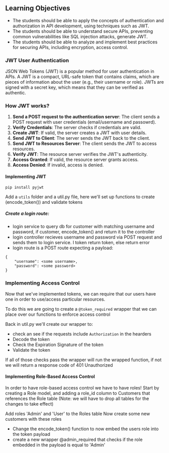 ## Learning Objectives

- The students should be able to apply the concepts of authentication and authorization in API development, using techniques such as JWT.
- The students should be able to understand  secure APIs, preventing common vulnerabilities like SQL injection attacks, generate JWT.
- The students should be able to analyze and implement best practices for securing APIs, including encryption, access control.

### **JWT User Authentication**

JSON Web Tokens (JWT) is a popular method for user authentication in APIs. A JWT is a compact, URL-safe token that contains claims, which are pieces of information about the user (e.g., their username or role). JWTs are signed with a secret key, which means that they can be verified as authentic.

### How JWT works?

1. **Send a POST request to the authentication server**: The client sends a POST request with user credentials (email/username and passowrd).
2. **Verify Credentials**: The server checks if credentials are valid.
3. **Create JWT**: If valid, the server creates a JWT with user details.
4. **Send JWT to Client**: The server sends the JWT back to the client.
5. **Send JWT to Resources Server**: The client sends the JWT to access resources.
6. **Verify JWT**: The resource server verifies the JWT's authenticity.
7. **Access Granted**: If valid, the resource server grants access.
8. **Access Denied**: If invalid, access is denied.

#### Implementing JWT

```
pip install pyjwt
```

Add a `utils` folder and a util.py file, here we'll set up functions to create (encode_token()) and validate tokens

##### Create a login route:
- login service to query db for customer with matching username and password, if customer, encode_token() and return it to the controller
- login controller recieves username and password via POST request and sends them to login service. I token return token, else return error
- login route is a POST route expecting a payload:
```
{
    "username": <some username>,
    "password": <some password>
}
```

### Implementing Access Control
Now that we've implemented tokens, we can require that our users have one in order to use/access particular resources.

To do this we are going to create a `@token_required` wrapper that we can place over our functions to enforce access control

Back in util.py we'll create our wrapper to:
- check an see if the requests include `Authorization` in the hearders
- Decode the token
- Check the Expiration Signature of the token
- Validate the token

If all of those checks pass the wrapper will run the wrapped function, if not we will return a response code of 401 Unauthorized

#### Implementing Role-Based Access Control

In order to have role-based access control we have to have roles! Start by creating a Role model, and adding a role_id column to Customers that references the Role table (Note: we will have to drop all tables for the changes to take effect)

Add roles 'Admin' and 'User' to the Roles table
Now create some new customers with these roles

- Change the encode_token() function to now embed the users role into the token payload
- create a new wrapper @admin_required that checks if the role embedded in the payload is equal to 'Admin'
